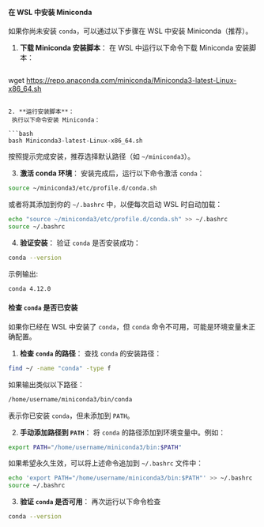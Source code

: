 
#### 在 WSL 中安装 Miniconda 

如果你尚未安装 `conda`，可以通过以下步骤在 WSL 中安装 Miniconda（推荐）。

1. **下载 Miniconda 安装脚本**：
    在 WSL 中运行以下命令下载 Miniconda 安装脚本：

   ```bash
wget https://repo.anaconda.com/miniconda/Miniconda3-latest-Linux-x86_64.sh
   ```

2. **运行安装脚本**：
    执行以下命令安装 Miniconda：

```bash
bash Miniconda3-latest-Linux-x86_64.sh
```

   按照提示完成安装，推荐选择默认路径（如 `~/miniconda3`）。

3. **激活 conda 环境**：
    安装完成后，运行以下命令激活 `conda`：

```bash
source ~/miniconda3/etc/profile.d/conda.sh
```

   或者将其添加到你的 `~/.bashrc` 中，以便每次启动 WSL 时自动加载：

```bash
echo "source ~/miniconda3/etc/profile.d/conda.sh" >> ~/.bashrc
source ~/.bashrc
```

4. **验证安装**：
    验证 `conda` 是否安装成功：

```bash
conda --version
```

   示例输出:

```bash
conda 4.12.0
```

#### **检查 `conda` 是否已安装**

如果你已经在 WSL 中安装了 `conda`，但 `conda` 命令不可用，可能是环境变量未正确配置。

1. **检查 `conda` 的路径**：
    查找 `conda` 的安装路径：

```bash
find ~/ -name "conda" -type f
```

   如果输出类似以下路径：

```bash
/home/username/miniconda3/bin/conda
```

   表示你已安装 `conda`，但未添加到 `PATH`。

2. **手动添加路径到 `PATH`**：
    将 `conda` 的路径添加到环境变量中。例如：

```bash
export PATH="/home/username/miniconda3/bin:$PATH"
```

   如果希望永久生效，可以将上述命令追加到 `~/.bashrc` 文件中：

```bash
echo 'export PATH="/home/username/miniconda3/bin:$PATH"' >> ~/.bashrc
source ~/.bashrc
```

3. **验证 `conda` 是否可用**：
    再次运行以下命令检查

```bash
conda --version
```